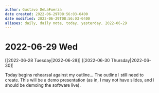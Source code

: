 ```yaml
---
author: Gustavo DeLaFuerza
date created: 2022-06-29T08:56:03-0400
date modified: 2022-06-29T08:56:03-0400
aliases: daily, daily note, today, yesterday, 2022-06-29
---
```


# 2022-06-29 Wed

[[2022-06-28 Tuesday|2022-06-28]]
[[2022-06-30 Thursday|2022-06-30]]

Today begins rehearsal against my outline... The outline I still need to create. This will be a demo presentation (as in, I may not have slides, and I should be demoing the software live).